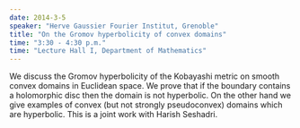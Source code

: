 ```yaml
---
date: 2014-3-5
speaker: "Herve Gaussier Fourier Institut, Grenoble"
title: "On the Gromov hyperbolicity of convex domains"
time: "3:30 - 4:30 p.m." 
time: "Lecture Hall I, Department of Mathematics"
---
```

We discuss the Gromov hyperbolicity of the Kobayashi metric on smooth
convex domains in Euclidean space. We prove that if the boundary contains
a holomorphic disc then the domain is not hyperbolic. On the other hand we
give examples of convex (but not strongly pseudoconvex) domains which are
hyperbolic. This is a joint work with Harish Seshadri.

